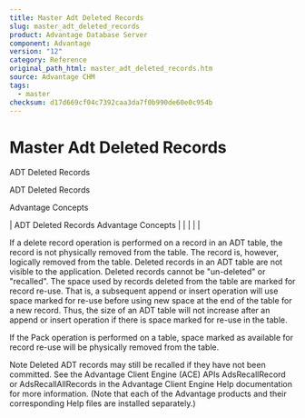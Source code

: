 ```yaml
---
title: Master Adt Deleted Records
slug: master_adt_deleted_records
product: Advantage Database Server
component: Advantage
version: "12"
category: Reference
original_path_html: master_adt_deleted_records.htm
source: Advantage CHM
tags:
  - master
checksum: d17d669cf04c7392caa3da7f0b990de60e0c954b
---
```


# Master Adt Deleted Records

ADT Deleted Records

ADT Deleted Records

Advantage Concepts

| ADT Deleted Records  Advantage Concepts |  |  |  |  |

If a delete record operation is performed on a record in an ADT table, the record is not physically removed from the table. The record is, however, logically removed from the table. Deleted records in an ADT table are not visible to the application. Deleted records cannot be "un-deleted" or "recalled". The space used by records deleted from the table are marked for record re-use. That is, a subsequent append or insert operation will use space marked for re-use before using new space at the end of the table for a new record. Thus, the size of an ADT table will not increase after an append or insert operation if there is space marked for re-use in the table.

If the Pack operation is performed on a table, space marked as available for record re-use will be physically removed from the table.

Note Deleted ADT records may still be recalled if they have not been committed. See the Advantage Client Engine (ACE) APIs AdsRecallRecord or AdsRecallAllRecords in the Advantage Client Engine Help documentation for more information. (Note that each of the Advantage products and their corresponding Help files are installed separately.)
